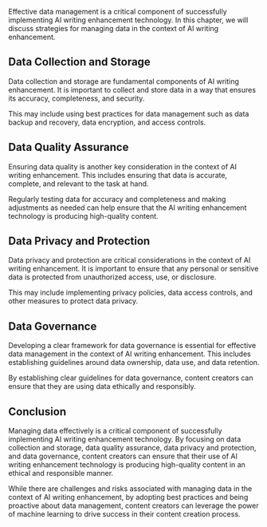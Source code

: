 
Effective data management is a critical component of successfully implementing AI writing enhancement technology. In this chapter, we will discuss strategies for managing data in the context of AI writing enhancement.

Data Collection and Storage
---------------------------

Data collection and storage are fundamental components of AI writing enhancement. It is important to collect and store data in a way that ensures its accuracy, completeness, and security.

This may include using best practices for data management such as data backup and recovery, data encryption, and access controls.

Data Quality Assurance
----------------------

Ensuring data quality is another key consideration in the context of AI writing enhancement. This includes ensuring that data is accurate, complete, and relevant to the task at hand.

Regularly testing data for accuracy and completeness and making adjustments as needed can help ensure that the AI writing enhancement technology is producing high-quality content.

Data Privacy and Protection
---------------------------

Data privacy and protection are critical considerations in the context of AI writing enhancement. It is important to ensure that any personal or sensitive data is protected from unauthorized access, use, or disclosure.

This may include implementing privacy policies, data access controls, and other measures to protect data privacy.

Data Governance
---------------

Developing a clear framework for data governance is essential for effective data management in the context of AI writing enhancement. This includes establishing guidelines around data ownership, data use, and data retention.

By establishing clear guidelines for data governance, content creators can ensure that they are using data ethically and responsibly.

Conclusion
----------

Managing data effectively is a critical component of successfully implementing AI writing enhancement technology. By focusing on data collection and storage, data quality assurance, data privacy and protection, and data governance, content creators can ensure that their use of AI writing enhancement technology is producing high-quality content in an ethical and responsible manner.

While there are challenges and risks associated with managing data in the context of AI writing enhancement, by adopting best practices and being proactive about data management, content creators can leverage the power of machine learning to drive success in their content creation process.
